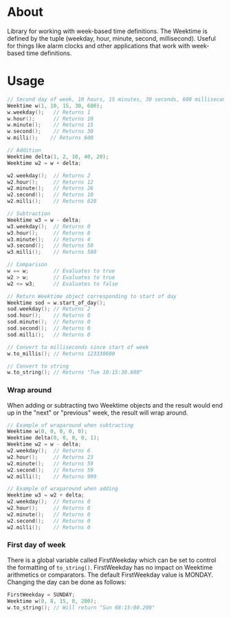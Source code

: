 # About
Library for working with week-based time definitions. The Weektime is defined by the tuple (weekday, hour, minute, second, millisecond).
Useful for things like alarm clocks and other applications that work with week-based time definitions.

# Usage
```C++
// Second day of week, 10 hours, 15 minutes, 30 seconds, 600 milliseconds
Weektime w(1, 10, 15, 30, 600);
w.weekday();   // Returns 1
w.hour();      // Returns 10
w.minute();    // Returns 15
w.second();    // Returns 30
w.milli();    // Returns 600

// Addition
Weektime delta(1, 2, 10, 40, 20);
Weektime w2 = w + delta;

w2.weekday();  // Returns 2
w2.hour();     // Returns 12
w2.minute();   // Returns 26
w2.second();   // Returns 10
w2.milli();    // Returns 620

// Subtraction
Weektime w3 = w - delta;
w3.weekday();  // Returns 0
w3.hour();     // Returns 8
w3.minute();   // Returns 4
w3.second();   // Returns 50
w3.milli();    // Returns 580

// Comparison
w == w;        // Evaluates to true
w2 > w;        // Evaluates to true
w2 <= w3;      // Evaluates to false

// Return Weektime object corresponding to start of day
Weektime sod = w.start_of_day();
sod.weekday(); // Returns 2
sod.hour();    // Returns 0
sod.minute();  // Returns 0
sod.second();  // Returns 0
sod.milli();   // Returns 0

// Convert to milliseconds since start of week
w.to_millis(); // Returns 123330600

// Convert to string
w.to_string(); // Returns "Tue 10:15:30.600"
```

### Wrap around
When adding or subtracting two Weektime objects and the result would end up in the "next" or "previous" week, the result will wrap around.
```C++
// Example of wraparound when subtracting
Weektime w(0, 0, 0, 0, 0);
Weektime delta(0, 0, 0, 0, 1);
Weektime w2 = w - delta;
w2.weekday();  // Returns 6
w2.hour();     // Returns 23
w2.minute();   // Returns 59
w2.second();   // Returns 59
w2.milli();    // Returns 999

// Example of wraparound when adding
Weektime w3 = w2 + delta;
w2.weekday();  // Returns 0
w2.hour();     // Returns 0
w2.minute();   // Returns 0
w2.second();   // Returns 0
w2.milli();    // Returns 0
```

### First day of week
There is a global variable called FirstWeekday which can be set to control the formatting of ```to_string()```. FirstWeekday has no impact on Weektime arithmetics or comparators. The default FirstWeekday value is MONDAY. Changing the day can be done as follows:
```C++
FirstWeekday = SUNDAY;
Weektime w(0, 8, 15, 0, 200);
w.to_string(); // Will return "Sun 08:15:00.200"
```

